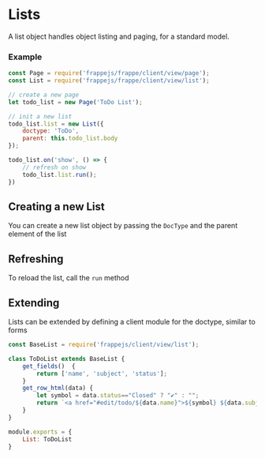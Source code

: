 # Lists

A list object handles object listing and paging, for a standard model.

### Example

```js
const Page = require('frappejs/frappe/client/view/page');
const List = require('frappejs/frappe/client/view/list');

// create a new page
let todo_list = new Page('ToDo List');

// init a new list
todo_list.list = new List({
	doctype: 'ToDo',
	parent: this.todo_list.body
});

todo_list.on('show', () => {
	// refresh on show
	todo_list.list.run();
})
```

## Creating a new List

You can create a new list object by passing the `DocType` and the parent element of the list

## Refreshing

To reload the list, call the `run` method

## Extending

Lists can be extended by defining a client module for the doctype, similar to forms

```js
const BaseList = require('frappejs/client/view/list');

class ToDoList extends BaseList {
    get_fields()  {
        return ['name', 'subject', 'status'];
    }
    get_row_html(data) {
        let symbol = data.status=="Closed" ? "✔" : "";
        return `<a href="#edit/todo/${data.name}">${symbol} ${data.subject}</a>`;
    }
}

module.exports = {
    List: ToDoList
}
```